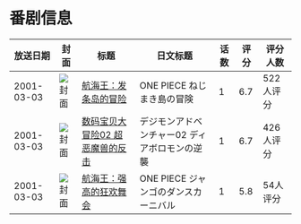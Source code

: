 # 番剧信息

|放送日期|封面|标题|日文标题|话数|评分|评分人数|
|---|---|---|---|---|---|---|
|2001-03-03|![封面](https://lain.bgm.tv/pic/cover/c/fb/8f/1871_gPKk7.jpg)|[航海王：发条岛的冒险](https://bangumi.tv/subject/1871)|ONE PIECE ねじまき島の冒険|1|6.7|522人评分|
|2001-03-03|![封面](https://lain.bgm.tv/pic/cover/c/2e/cd/3136_7BBWJ.jpg)|[数码宝贝大冒险02 超恶魔兽的反击](https://bangumi.tv/subject/3136)|デジモンアドベンチャー02 ディアボロモンの逆襲|1|6.7|426人评分|
|2001-03-03|![封面](https://lain.bgm.tv/pic/cover/c/d1/d1/144667_6KceA.jpg)|[航海王：强高的狂欢舞会](https://bangumi.tv/subject/144667)|ONE PIECE ジャンゴのダンスカーニバル|1|5.8|54人评分|
